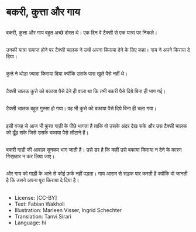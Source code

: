 # बकरी, कुत्ता और गाय

##
बकरी, कुत्ता और गाय बहुत अच्छे दोस्त थे। एक दिन वे टैक्सी से एक यात्रा पर निकले।

##
उनकी यात्रा समाप्त होने पर टैक्सी चालक ने उन्हें अपना किराया देने के लिए कहा। गाय ने अपने किराया दे दिया।

##
कुत्ते ने थोड़ा ज़्यादा किराया दिया क्योंकि उसके पास खुले पैसे नहीं थे।

##
टैक्सी चालक कुत्ते को बकाया पैसे देने ही वाला था कि तभी बकरी पैसे दिये बिना ही भाग गई।

##
टैक्सी चालक बहुत गुस्सा हो गया। वह भी कुत्ते को बकाया पैसे दिये बिना ही चला गया।

##
इसी वजह से आज भी कुत्ता गाड़ी के पीछे भागता है ताकि वो उसके अंदर देख सके और उस टैक्सी चालक को ढूँढ़ सके जिसे उसके बकाया पैसे लौटाने हैं।

##
बकरी गाड़ी की आवाज़ सुनकर भाग जाती है। उसे डर है कि कहीं उसे बकाया किराया न देने के कारण गिरफ़्तार न कर लिया जाए।

##
और गाय को गाड़ी के आने से कोई फ़र्क नहीं पड़ता। गाय आराम से सड़क पार करती है क्योंकि वो जानती है कि उसने अपना पूरा किराया दे दिया है।

##
* License: [CC-BY]
* Text: Fabian Wakholi
* Illustration: Marleen Visser, Ingrid Schechter
* Translation: Tanvi Sirari
* Language: hi
